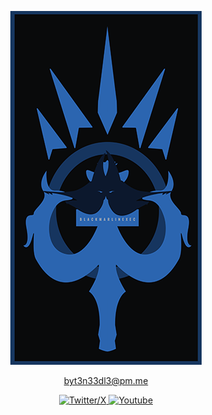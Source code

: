<a href="https://github.com/byt3n33dl3"><p align="center">
<img src="/bmexec.png">
</p></a>

<div align="center"><a href="mailto:byt3n33dl3@proton.me">
byt3n33dl3@pm.me
<p></div>

<p align="center">
  <a href="https://twitter.com/byt3n33dl3"><img alt="Twitter/X" src="https://img.shields.io/twitter/follow/byt3n33dl3">
  <a href="https://www.youtube.com/c/byt3n33dl3"><img alt="Youtube" src="https://img.shields.io/youtube/channel/subscribers/UCnZ5Enhl-bLs815iQYgjojw">
</p>
